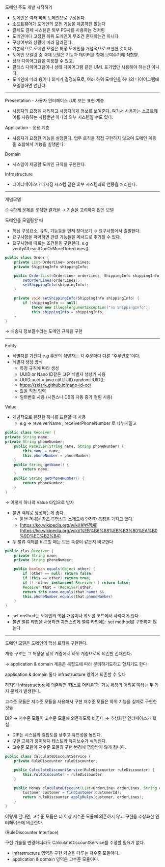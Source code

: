 도메인 주도 개발 시작하기

- 도메인은 여러 하위 도메인으로 구성된다.
- 소프트웨어가 도메인의 모든 기능을 제공하진 않는다
- 결제도 결제 시스템은 외부 PG사를 사용하는 것처럼
- 도메인마다 고정된 하위 도메인이 무조건 존재하는건 아니다
- 구성여부와 상황에 따라 달라진다.
- 기본적으로 도메인 모델은 특정 도메인을 개념적으로 표현한 것이다.
- 도메인 모델링 중 객체 모델은 기능과 데이터를 함께 보여주기에 적합핟.
- 상태 다이어그램을 이용할 수 있고.
- 클래스 다이어그램이나 상태 다이어그램 같은 UML 표기법만 사용해야 하는건 아니다.
- 도메인에 따라 용어나 의미가 결정되므로, 여러 하위 도메인을 하나의 다이어그램에 모델링하면 안된다.

---

Presentation - 사용자 인터페이스 (UI) 또는 표현 계층

- 사용자의 요청을 처리하고 사용자에게 정보를 보여준다. 여기서 사용자는 소프트웨어를 사용하는 사람뿐만 아니라 외부 시스템일 수도 있다.

Application - 응용 계층

- 사용자가 요청한 기능을 실행한다. 업무 로직을 직접 구현하지 않으며 도메인 계층을 조합해서 기능을 실행한다.

Domain

- 시스템이 제공할 도메인 규칙을 구현한다.

Infrastructure

- 데이터베이스나 메시징 시스템 같은 외부 시스템과의 연동을 처리한다.

---

개념모델

순수하게 문제를 분석한 결과물 → 기술을 고려하지 않은 모델

도메인을 모델링할 때

- 핵심 구성요소, 규칙, 기능등을 먼저 찾아보기 → 요구사항에서 출발한다.
- 요구사항을 파악하면 관련 기능들을 메서드로 추가할 수 있다.
- 요구사항에 따르는 조건들을 구현한다. e.g verifyAtLeastOneOrMoreOrderLines()

```java
public class Order {
	private List<OrderLine> orderLines;
	private ShippingInfo shippingInfo;

	public Order(List<OrderLine> orderLines, ShippingInfo shippingInfo) 	{
		setOrderLines(orderLines);
		setShippingInfo(shippingInfo);
	}

	private void setShippingInfo(ShippingInfo shippingInfo) {
		if (shippingInfo == null)
			throw new IllegalArgumentException("no ShippingInfo");
			this.shippingInfo = shippingInfo;
	}
}

```

→ 배송지 정보필수라는 도메인 규칙을 구현

---

Entity

- 식별자를 가진다  e.g 주문의 식별자는 각 주문마다 다른 “주무번호”이다.
- 식별자 생성 방식
    - 특정 규칙에 따라 생성
    - UUID or Nano ID같은 고유 식별자 생성기 사용
    - UUID uuid = java.util.UUID.randomUUID();
    - https://zelark.github.io/nano-id-cc/
    - 값을 직접 입력
    - 일련번호 사용 (시퀀스나 DB의 자동 증가 컬럼 사용)

Value

- 개념적으로 완전한 하나를 표현할 때 사용
    - e.g → reveiverName , receiverPhoneNumber 로 나누지말고

```java
public class Receiver {
private String name;
private String phoneNumber;
	public Receiver(String name, String phoneNumber) {
		this.name = name;
		this.phoneNumber = phoneNumber;
    }
    public String getName() {
		return name;
	}
	public String getPhoneNumber() {
		return phoneNumber;
	}
}

```

→ 이렇게 하나의 Value 타입으로 받자

- 불변 객체로 생성하는게 좋다.
    - 불변 객체는 참조 투명성과 스레드에 안전한 특징을 가지고 있다.
    - [https://ko.wikipedia.org/wiki/불변객체](https://ko.wikipedia.org/wiki/%EB%B6%88%EB%B3%80%EA%B0%9D%EC%B2%B4)
- 두 밸류 객체를 비교할 때는 모든 속성이 같은지 비교한다

```java
public clas Receiver {
	private String name;
	private String phoneNumber;

	public boolean equals(Object other) {
		if (other == null) return false;
		if (this == other) return true;
		if (! (other instanceof Receiver) ) return false;
		Receiver that = (Receiver)other;
		return this.name.equals(that.name) &&
		this.phoneNumber.equals(that.phoneNumber)
	}
}

```

- set method는 도메인의 핵심 개념이나 의도를 코드에서 사라지게 한다.
- 불변 밸류 타입을 사용하면 자연스럽게 밸류 타입에는 set method를 구현하지 않는다

---

도메인 모델은 도메인의 핵심 로직을 구현한다.

계층 구조는 그 특성상 상위 계층에서 하위 계층으로의 의존만 존재한다.

→ application & domain 계층은 복잡도에 따라 분리하기도하고 합치기도 한다

application & domain 둘다 infrastructure 영역에 의존할 수 있다

하지만 infrastructure에 의존하면 ‘테스트 어려움’과 ‘기능 확장의 어려움’이라는 두 가지 문제가 발생한다.

고수준 모듈은 저수준 모듈을 사용해서 구현 저수준 모듈은 하위 기능을 실제로 구현한 것들

DIP → 저수준 모듈이 고수준 모듈에 의존하도록 바꾼다 → 추상화한 인터페이스가 핵심

- DIP는 시스템의 결합도를 낮추고 유연성을 높인다.
- 구현 교체가 용이해져 테스트와 유지보수가 쉬워진다.
- 고수준 모듈이 저수준 모듈의 구현 변경에 영향받지 않게 됩니다.

```java
public class CalculateDiscountService {
	private RuleDiscounter ruleDiscounter;

	public CalculateDiscountService(RuleDiscounter ruleDiscounter) {
		this.ruleDiscounter = ruleDiscounter;
	}

	public Money claculateDiscount(List<OrderLine> orderLines, String customerId) {
		Customer customer = findCustomer(customerId);
		return ruleDiscounter.applyRules(customer, orderLines);
	}
}

```

이렇게 된다면, 고수준 모듈은 더 이상 저수준 모듈에 의존하지 않고 구현을 추상화한 인터페이스에 의존한다.

(RuleDiscounter Interface)

구현 기술을 변경하더라도 CalculateDiscountService를 수정할 필요가 없다.

- infrastructure 영역은 구현 기술을 다루는 저수준 모듈이다.
- application & domain 영역은 고수준 모듈이다.